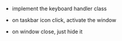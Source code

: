 - implement the keyboard handler class

- on taskbar icon click, activate the window
- on window close, just hide it
